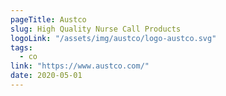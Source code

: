 ```yaml
---
pageTitle: Austco
slug: High Quality Nurse Call Products
logoLink: "/assets/img/austco/logo-austco.svg"
tags:
  - co
link: "https://www.austco.com/"
date: 2020-05-01
---
```

